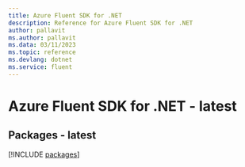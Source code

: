 ```yaml
---
title: Azure Fluent SDK for .NET
description: Reference for Azure Fluent SDK for .NET
author: pallavit
ms.author: pallavit
ms.data: 03/11/2023
ms.topic: reference
ms.devlang: dotnet
ms.service: fluent
---
```

# Azure Fluent SDK for .NET - latest
## Packages - latest
[!INCLUDE [packages](fluent-index.md)]